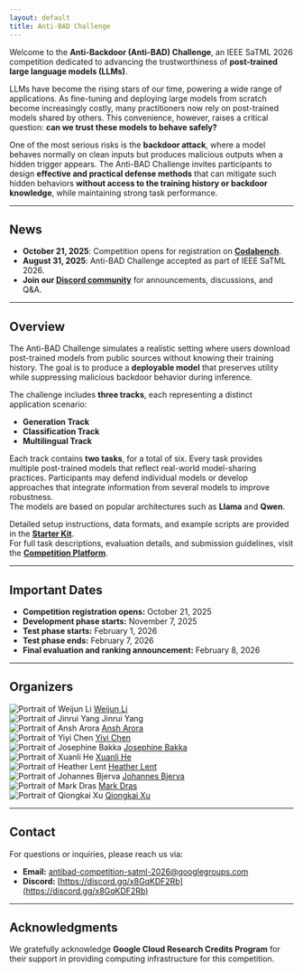 ```yaml
---
layout: default
title: Anti-BAD Challenge
---
```


Welcome to the **Anti-Backdoor (Anti-BAD) Challenge**, an IEEE SaTML 2026 competition dedicated to advancing the trustworthiness of **post-trained large language models (LLMs)**.

LLMs have become the rising stars of our time, powering a wide range of applications. As fine-tuning and deploying large models from scratch become increasingly costly, many practitioners now rely on post-trained models shared by others. This convenience, however, raises a critical question: **can we trust these models to behave safely?**

One of the most serious risks is the **backdoor attack**, where a model behaves normally on clean inputs but produces malicious outputs when a hidden trigger appears. The Anti-BAD Challenge invites participants to design **effective and practical defense methods** that can mitigate such hidden behaviors **without access to the training history or backdoor knowledge**, while maintaining strong task performance.

---

## News

- **October 21, 2025**: Competition opens for registration on [**Codabench**](https://www.codabench.org/competitions/11188/).
- **August 31, 2025**: Anti-BAD Challenge accepted as part of IEEE SaTML 2026.  
- **Join our [Discord community](https://discord.gg/x8GqKDF2Rb)** for announcements, discussions, and Q&A.

---

## Overview

The Anti-BAD Challenge simulates a realistic setting where users download post-trained models from public sources without knowing their training history. The goal is to produce a **deployable model** that preserves utility while suppressing malicious backdoor behavior during inference.

The challenge includes **three tracks**, each representing a distinct application scenario:

* **Generation Track**
* **Classification Track**
* **Multilingual Track**

Each track contains **two tasks**, for a total of six. Every task provides multiple post-trained models that reflect real-world model-sharing practices. Participants may defend individual models or develop approaches that integrate information from several models to improve robustness.  
The models are based on popular architectures such as **Llama** and **Qwen**.

Detailed setup instructions, data formats, and example scripts are provided in the [**Starter Kit**](https://github.com/anti-bad/anti-bad-challenge).  
For full task descriptions, evaluation details, and submission guidelines, visit the [**Competition Platform**](https://www.codabench.org/competitions/11188/).

---

## Important Dates

- **Competition registration opens:** October 21, 2025  
- **Development phase starts:** November 7, 2025  
- **Test phase starts:** February 1, 2026  
- **Test phase ends:** February 7, 2026  
- **Final evaluation and ranking announcement:** February 8, 2026  

---

## Organizers

<div class="organizer-section">
  <div class="organizer-grid">
    <article class="organizer-card">
      <img class="organizer-photo" src="assets/photo_crop/weijun_li.png" alt="Portrait of Weijun Li">
      <a class="organizer-name" href="https://weijun-l.github.io/" target="_blank" rel="noopener">Weijun Li</a>
    </article>
    <article class="organizer-card">
      <img class="organizer-photo" src="assets/photo_crop/jinrui_yang.jpg" alt="Portrait of Jinrui Yang">
      <span class="organizer-name">Jinrui Yang</span>
    </article>
    <article class="organizer-card">
      <img class="organizer-photo" src="assets/photo_crop/ansh_arora.jpg" alt="Portrait of Ansh Arora">
      <a class="organizer-name" href="https://ansharora7.github.io/" target="_blank" rel="noopener">Ansh Arora</a>
    </article>
    <article class="organizer-card">
      <img class="organizer-photo" src="assets/photo_crop/yiyi_chen.jpg" alt="Portrait of Yiyi Chen">
      <a class="organizer-name" href="https://vbn.aau.dk/en/persons/yiyic" target="_blank" rel="noopener">Yiyi Chen</a>
    </article>
    <article class="organizer-card">
      <img class="organizer-photo" src="assets/photo_crop/josephine_bakka.jpg" alt="Portrait of Josephine Bakka">
      <a class="organizer-name" href="https://vbn.aau.dk/en/persons/jmba" target="_blank" rel="noopener">Josephine Bakka</a>
    </article>
    <article class="organizer-card">
      <img class="organizer-photo" src="assets/photo_crop/xuanli_he.jpg" alt="Portrait of Xuanli He">
      <a class="organizer-name" href="https://xlhex.github.io/" target="_blank" rel="noopener">Xuanli He</a>
    </article>
    <article class="organizer-card">
      <img class="organizer-photo" src="assets/photo_crop/heather_lent.jpg" alt="Portrait of Heather Lent">
      <a class="organizer-name" href="https://vbn.aau.dk/en/persons/hcle" target="_blank" rel="noopener">Heather Lent</a>
    </article>
    <article class="organizer-card">
      <img class="organizer-photo" src="assets/photo_crop/johannes_bjerva.jpg" alt="Portrait of Johannes Bjerva">
      <a class="organizer-name" href="https://vbn.aau.dk/en/persons/jbjerva" target="_blank" rel="noopener">Johannes Bjerva</a>
    </article>
    <article class="organizer-card">
      <img class="organizer-photo" src="assets/photo_crop/mark_dras.jpg" alt="Portrait of Mark Dras">
      <a class="organizer-name" href="https://mark-dras.github.io/" target="_blank" rel="noopener">Mark Dras</a>
    </article>
    <article class="organizer-card">
      <img class="organizer-photo" src="assets/photo_crop/qiongkai_xu.jpeg" alt="Portrait of Qiongkai Xu">
      <a class="organizer-name" href="https://xuqiongkai.github.io/" target="_blank" rel="noopener">Qiongkai Xu</a>
    </article>
  </div>
</div>

---

## Contact

For questions or inquiries, please reach us via:
- **Email:** [antibad-competition-satml-2026@googlegroups.com](mailto:antibad-competition-satml-2026@googlegroups.com)
- **Discord:** [https://discord.gg/x8GqKDF2Rb](https://discord.gg/x8GqKDF2Rb)

---

## Acknowledgments

We gratefully acknowledge **Google Cloud Research Credits Program** for their support in providing computing infrastructure for this competition.